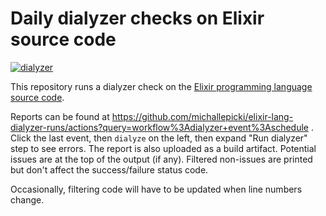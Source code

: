 # Daily dialyzer checks on Elixir source code

[![dialyzer](https://github.com/michallepicki/elixir-lang-dialyzer-runs/workflows/dialyzer/badge.svg?branch=master&event=schedule)](https://github.com/michallepicki/elixir-lang-dialyzer-runs/actions?query=workflow%3Adialyzer+event%3Aschedule)

This repository runs a dialyzer check on the [Elixir programming language source code](https://github.com/elixir-lang/elixir).

Reports can be found at https://github.com/michallepicki/elixir-lang-dialyzer-runs/actions?query=workflow%3Adialyzer+event%3Aschedule . Click the last event, then `dialyze` on the left, then expand "Run dialyzer" step to see errors. The report is also uploaded as a build artifact. Potential issues are at the top of the output (if any). Filtered non-issues are printed but don't affect the success/failure status code.

Occasionally, filtering code will have to be updated when line numbers change.